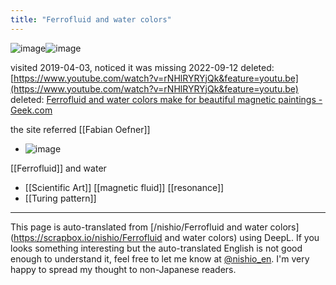 ```yaml
---
title: "Ferrofluid and water colors"
---
```


![image](https://gyazo.com/1a90c4198f2a0759faf796e8caf0256b/thumb/1000)![image](https://gyazo.com/aefe6d6b91f8c69913c7fe995a3e88ac/thumb/1000)

visited 2019-04-03, noticed it was missing 2022-09-12
deleted: [https://www.youtube.com/watch?v=rNHlRYRYjQk&feature=youtu.be](https://www.youtube.com/watch?v=rNHlRYRYjQk&feature=youtu.be)
deleted: [Ferrofluid and water colors make for beautiful magnetic paintings - Geek.com](https://www.geek.com/geek-pick/ferrofluid-and-water-colors-make-for-beautiful-magnetic-paintings-1500389/)

the site referred [[Fabian Oefner]]
- ![image](https://gyazo.com/99809c5de67038587f3e9d0b6f8c8809/thumb/1000)


[[Ferrofluid]] and water
- [[Scientific Art]]   [[magnetic fluid]]   [[resonance]]
- [[Turing pattern]]

---
This page is auto-translated from [/nishio/Ferrofluid and water colors](https://scrapbox.io/nishio/Ferrofluid and water colors) using DeepL. If you looks something interesting but the auto-translated English is not good enough to understand it, feel free to let me know at [@nishio_en](https://twitter.com/nishio_en). I'm very happy to spread my thought to non-Japanese readers.